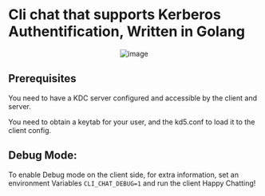 # Cli chat that supports Kerberos Authentification, Written in Golang
<div align="center">

![image](assets/ss1.png)
</div>

## Prerequisites
You need to have a KDC server configured and accessible by the client and server.

You need to obtain a keytab for your user, and the kd5.conf to load it to the client config.

## Debug Mode:
To enable Debug mode on the client side, for extra information,
set an environment Variables `CLI_CHAT_DEBUG=1` and run the client
Happy Chatting!